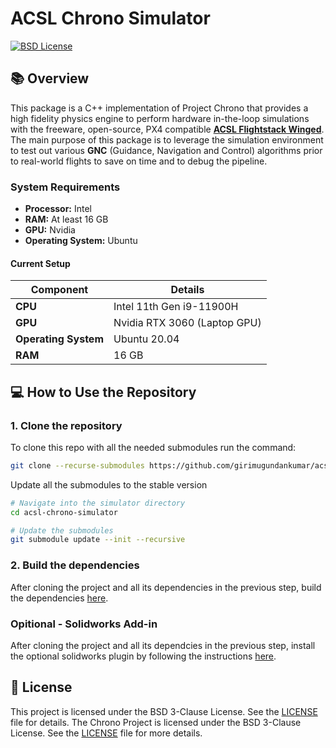 # ACSL Chrono Simulator

[![BSD License](https://img.shields.io/badge/License-BSD%203--Clause-blue.svg)](LICENSE)

## 📚 Overview

This package is a C++ implementation of Project Chrono that provides a high fidelity physics engine to perform hardware in-the-loop simulations with the freeware, open-source, PX4 compatible [**ACSL Flightstack Winged**](https://github.com/andrealaffly/ACSL-flightstack-winged). The main purpose of this package is to leverage the simulation environment to test out various **GNC** (Guidance, Navigation and Control) algorithms prior to real-world flights to save on time and to debug the pipeline.

### System Requirements

- **Processor:** Intel
- **RAM:** At least 16 GB
- **GPU:** Nvidia
- **Operating System:** Ubuntu

#### Current Setup

| **Component**    | **Details**                                |
|------------------|--------------------------------------------|
| **CPU**          | Intel 11th Gen i9-11900H                   |
| **GPU**          | Nvidia RTX 3060 (Laptop GPU)               |
| **Operating System** | Ubuntu 20.04                          |
| **RAM**          | 16 GB                                      |

## 💻 How to Use the Repository

### 1. Clone the repository

To clone this repo with all the needed submodules run the command:

```bash
git clone --recurse-submodules https://github.com/girimugundankumar/acsl-chrono-simulator.git
```

Update all the submodules to the stable version

```bash
# Navigate into the simulator directory
cd acsl-chrono-simulator

# Update the submodules
git submodule update --init --recursive
```

### 2. Build the dependencies

After cloning the project and all its dependencies in the previous step, build the dependencies [here](libraries/INSTALL.md).

### Opitional - Solidworks Add-in

After cloning the project and all its dependcies in the previous step, install the optional solidworks plugin by following the instructions [here](/libraries/third-party/chrono-solidworks-installer/SOLIDWORKS_PLUGIN.md).

## 📝 License

This project is licensed under the BSD 3-Clause License. See the [LICENSE](https://github.com/girimugundankumar/acsl-chorno-simulator/blob/main/LICENSE) file for details. The Chrono Project is licensed under the BSD 3-Clause License. See the [LICENSE](https://github.com/projectchrono/chrono/blob/9.0.1/LICENSE) file for more details.




